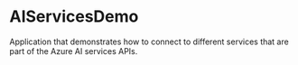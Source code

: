 # AIServicesDemo
Application that demonstrates how to connect to different services that are part of the Azure AI services APIs.
